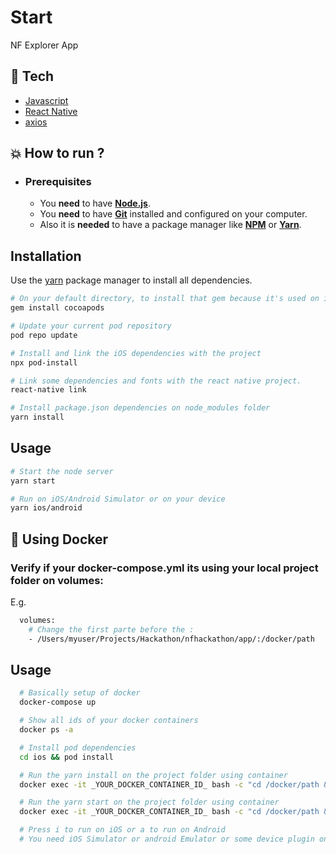 # Start

NF Explorer App

## :rocket: Tech

- [Javascript](https://www.javascript.com/)
- [React Native](https://reactnative.dev/)
- [axios](https://github.com/axios/axios)

## :boom: How to run ?

- ### Prerequisites

  - You **need** to have **[Node.js](https://nodejs.org/en/)**.
  - You **need** to have **[Git](https://git-scm.com/)** installed and configured on your computer.
  - Also it is **needed** to have a package manager like **[NPM](https://www.npmjs.com/)** or **[Yarn](https://yarnpkg.com/)**.

## Installation

Use the [yarn](https://yarnpkg.com/) package manager to install all dependencies.

```bash
# On your default directory, to install that gem because it's used on ios pods.
gem install cocoapods

# Update your current pod repository
pod repo update

# Install and link the iOS dependencies with the project
npx pod-install

# Link some dependencies and fonts with the react native project.
react-native link

# Install package.json dependencies on node_modules folder
yarn install
```

## Usage

```bash
# Start the node server
yarn start

# Run on iOS/Android Simulator or on your device
yarn ios/android
```

## 🐳 Using Docker

### Verify if your docker-compose.yml its using your local project folder on volumes:

E.g.

```bash
  volumes:
    # Change the first parte before the :
    - /Users/myuser/Projects/Hackathon/nfhackathon/app/:/docker/path
```

## Usage

```bash
  # Basically setup of docker
  docker-compose up

  # Show all ids of your docker containers
  docker ps -a

  # Install pod dependencies
  cd ios && pod install

  # Run the yarn install on the project folder using container
  docker exec -it _YOUR_DOCKER_CONTAINER_ID_ bash -c "cd /docker/path && yarn install"

  # Run the yarn start on the project folder using container
  docker exec -it _YOUR_DOCKER_CONTAINER_ID_ bash -c "cd /docker/path && yarn start"

  # Press i to run on iOS or a to run on Android
  # You need iOS Simulator or android Emulator or some device plugin on your computer.
```
